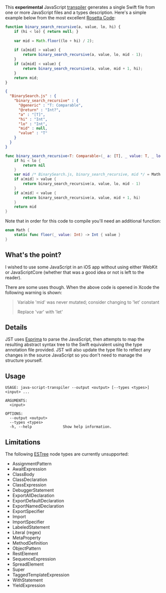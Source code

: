 
This **experimental** JavaScript [transpiler](https://en.wikipedia.org/wiki/Source-to-source_compiler) generates a single Swift file from one or more JavaScript files and a types description. Here's a simple example below from the most excellent [Rosetta Code](https://rosettacode.org/wiki/Binary_search):

```javascript
function binary_search_recursive(a, value, lo, hi) {
    if (hi < lo) { return null; }
    
    var mid = Math.floor((lo + hi) / 2);
    
    if (a[mid] > value) {
        return binary_search_recursive(a, value, lo, mid - 1);
    }
    if (a[mid] < value) {
        return binary_search_recursive(a, value, mid + 1, hi);
    }
    return mid;
}
```

```json
{
  "BinarySearch.js" : {
    "binary_search_recursive" : {
      "@generic" : "T: Comparable",
      "@return" : "Int?",
      "a" : "[T]",
      "hi" : "Int",
      "lo" : "Int",
      "mid" : null,
      "value" : "T"
    }
  }
}
```

```swift
func binary_search_recursive<T: Comparable>(_ a: [T], _ value: T, _ lo: Int, _ hi: Int) -> Int? {
    if hi < lo {
        return nil
    }
    var mid /* BinarySearch.js, binary_search_recursive, mid */ = Math.floor(lo + hi / 2)
    if a[mid] > value {
        return binary_search_recursive(a, value, lo, mid - 1)
    }
    if a[mid] < value {
        return binary_search_recursive(a, value, mid + 1, hi)
    }
    return mid
}
```

Note that in order for this code to compile you'll need an additional function:

```swift
enum Math {
    static func floor(_ value: Int) -> Int { value }
}
```

## What's the point?

I wished to use some JavaScript in an iOS app without using either WebKit or JavaScriptCore (whether that was a good idea or not is left to the reader).

There are some uses though. When the above code is opened in Xcode the following warning is shown:

> Variable 'mid' was never mutated; consider changing to 'let' constant
> 
> Replace 'var' with 'let'



## Details

JST uses [Esprima](https://esprima.org) to parse the JavaScript, then attempts to map the resulting abstract syntax tree to the Swift equivalent using the type annotation file provided. JST will also update the type file to reflect any changes in the source JavaScript so you don't need to manage the structure yourself.

## Usage

```shell
USAGE: java-script-transpiler --output <output> [--types <types>] <input> ...

ARGUMENTS:
  <input>

OPTIONS:
  --output <output>
  --types <types>
  -h, --help              Show help information.
```

## Limitations

The following [ESTree](https://github.com/estree) node types are currently unsupported:

- AssignmentPattern
- AwaitExpression
- ClassBody
- ClassDeclaration
- ClassExpression
- DebuggerStatement
- ExportAllDeclaration
- ExportDefaultDeclaration
- ExportNamedDeclaration
- ExportSpecifier
- Import
- ImportSpecifier
- LabeledStatement
- Literal (regex)
- MetaProperty
- MethodDefinition
- ObjectPattern
- RestElement
- SequenceExpression
- SpreadElement
- Super
- TaggedTemplateExpression
- WithStatement
- YieldExpression
